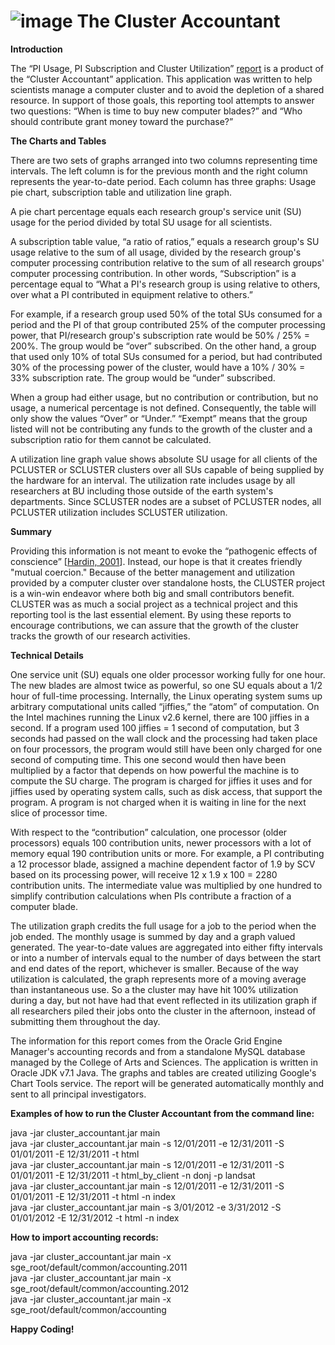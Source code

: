 ![image](http://kodosaru.net/images/ca-report.png)
The Cluster Accountant
========================================

**Introduction**  

The &ldquo;PI Usage, PI Subscription and Cluster Utilization&rdquo; [report](http://kodosaru.net/docs/oct_2012.html) is a product of the &ldquo;Cluster Accountant&rdquo; application. This application was written to help scientists manage a computer cluster and to avoid the depletion of a shared resource.  In support of those goals, this reporting tool attempts to answer two questions: &ldquo;When is time to buy new computer blades?&rdquo; and &ldquo;Who should contribute grant money toward the purchase?&rdquo;

**The Charts and Tables**  

There are two sets of graphs arranged into two columns representing time intervals. The left column is for the previous month and the right column represents the year-to-date period. Each column has three graphs: Usage pie chart, subscription table and utilization line graph.

A pie chart percentage equals each research group&#39;s service unit (SU) usage for the period divided by total SU usage for all scientists.

A subscription table value, &ldquo;a ratio of ratios,&rdquo; equals a research group&#39;s SU usage relative to the sum of all usage, divided by the research group&#39;s computer processing contribution relative to the sum of all research groups&#39; computer processing contribution. In other words, &ldquo;Subscription&rdquo; is a percentage equal to &ldquo;What a PI&#39;s research group is using relative to others, over what a PI contributed in equipment relative to others.&rdquo;

For example, if a research group used 50% of the total SUs consumed for a period and the PI of that group contributed 25% of the computer processing power, that PI/research group&#39;s subscription rate would be 50% / 25% = 200%. The group would be &ldquo;over&rdquo; subscribed. On the other hand, a group that used only 10% of total SUs consumed for a period, but had contributed 30% of the processing power of the cluster, would have a 10% / 30% = 33% subscription rate. The group would be &ldquo;under&rdquo; subscribed.

When a group had either usage, but no contribution or contribution, but no usage, a numerical percentage is not defined. Consequently, the table will only show the values &ldquo;Over&rdquo; or &ldquo;Under.&rdquo; &ldquo;Exempt&rdquo; means that the group listed will not be contributing any funds to the growth of the cluster and a subscription ratio for them cannot be calculated.

A utilization line graph value shows absolute SU usage for all clients of the PCLUSTER or SCLUSTER clusters over all SUs capable of being supplied by the hardware for an interval. The utilization rate includes usage by all researchers at BU including those outside of the earth system&#39;s departments. Since SCLUSTER nodes are a subset of PCLUSTER nodes, all PCLUSTER utilization includes SCLUSTER utilization.

**Summary**  

Providing this information is not meant to evoke the &ldquo;pathogenic effects of conscience&rdquo; [<a href="http://kodosaru.net/docs/tragedy_of_the_commons.pdf">Hardin, 2001</a>]. Instead, our hope is that it creates friendly "mutual coercion." Because of the better management and utilization provided by a computer cluster over standalone hosts, the CLUSTER project is a win-win endeavor where both big and small contributors benefit. CLUSTER was as much a social project as a technical project and this reporting tool is the last essential element. By using these reports to encourage contributions, we can assure that the growth of the cluster tracks the growth of our research activities.
 
**Technical Details**

One service unit (SU) equals one older processor working fully for one hour. The new blades are almost twice as powerful, so one SU equals about a 1/2 hour of full-time processing. Internally, the Linux operating system sums up arbitrary computational units called &ldquo;jiffies,&rdquo; the &ldquo;atom&rdquo; of computation. On the Intel machines running the Linux v2.6 kernel, there are 100 jiffies in a second. If a program used 100 jiffies = 1 second of computation, but 3 seconds had passed on the wall clock and the processing had taken place on four processors, the program would still have been only charged for one second of computing time. This one second would then have been multiplied by a factor that depends on how powerful the machine is to compute the SU charge. The program is charged for jiffies it uses and for jiffies used by operating system calls, such as disk access, that support the program. A program is not charged when it is waiting in line for the next slice of processor time.

With respect to the &ldquo;contribution&rdquo; calculation, one processor (older processors) equals 100 contribution units, newer processors with a lot of memory equal 190 contribution units or more. For example, a PI contributing a 12 processor blade, assigned a machine dependent factor of 1.9 by SCV based on its processing power, will receive 12 x 1.9 x 100 = 2280 contribution units. The intermediate value was multiplied by one hundred to simplify contribution calculations when PIs contribute a fraction of a computer blade.

The utilization graph credits the full usage for a job to the period when the job ended. The monthly usage is summed by day and a graph valued generated. The year-to-date values are aggregated into either fifty intervals or into a number of intervals equal to the number of days between the start and end dates of the report, whichever is smaller. Because of the way utilization is calculated, the graph represents more of a moving average than instantaneous use. So a the cluster may have hit 100% utilization during a day, but not have had that event reflected in its utilization graph if all researchers piled their jobs onto the cluster in the afternoon, instead of submitting them throughout the day.

The information for this report comes from the Oracle Grid Engine Manager&#39;s accounting records and from a standalone MySQL database managed by the College of Arts and Sciences. The application is written in Oracle JDK v7.1 Java. The graphs and tables are created utilizing Google's Chart Tools service. The report will be generated automatically monthly and sent to all principal investigators. 

**Examples of how to run the Cluster Accountant from the command line:**

java -jar cluster_accountant.jar main  
java -jar cluster_accountant.jar main -s 12/01/2011 -e 12/31/2011 -S 01/01/2011 -E 12/31/2011 -t html  
java -jar cluster_accountant.jar main -s 12/01/2011 -e 12/31/2011 -S 01/01/2011 -E 12/31/2011 -t html_by_client -n donj -p landsat  
java -jar cluster_accountant.jar main -s 12/01/2011 -e 12/31/2011 -S 01/01/2011 -E 12/31/2011 -t html -n index  
java -jar cluster_accountant.jar main -s 3/01/2012 -e 3/31/2012 -S 01/01/2012 -E 12/31/2012 -t html -n index
 
**How to import accounting records:**

java -jar cluster_accountant.jar main -x sge_root/default/common/accounting.2011  
java -jar cluster_accountant.jar main -x sge_root/default/common/accounting.2012  
java -jar cluster_accountant.jar main -x sge_root/default/common/accounting  


**Happy Coding!**
